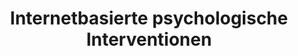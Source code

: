 --- 
abstract: '' 
authors: 
 - admin
 -  D Erbe
doi: '' 
featured: false 
publication: '*Klinische Psychologie und Psychotherapie für Bachelor*, 49' 
publication_short: '' 
publishDate: '2012-01-01' 
title: 'Internetbasierte psychologische Interventionen' 
url_code: '' 
url_dataset: '' 
url_pdf: '' 
url_poster: '' 
url_project: '' 
url_slides: '' 
url_source: '' 
url_video: '' 
---